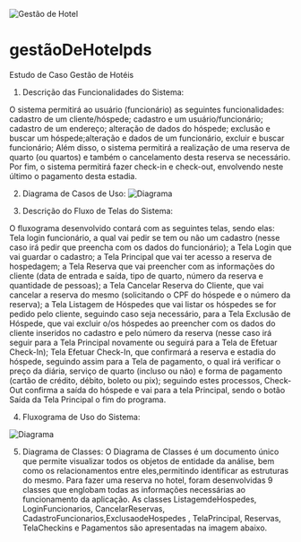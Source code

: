 ![Gestão de Hotel](https://github.com/MariaTerezaWippel/estudo_de_caso01_pds/assets/111304031/96ab7e1e-b475-4b22-988e-ce1001ccfd62)



# gestãoDeHotelpds

Estudo de Caso Gestão de Hotéis

1. Descrição das Funcionalidades do Sistema:

O sistema permitirá ao usuário (funcionário) as seguintes funcionalidades: cadastro de um cliente/hóspede; cadastro e um usuário/funcionário; cadastro de um endereço; alteração de dados do hóspede; exclusão e buscar  um hóspede;alteração e dados de um funcionário, excluir e buscar funcionário; Além disso, o sistema permitirá a realização de uma reserva de quarto (ou quartos) e também o cancelamento desta reserva se necessário. Por fim, o sistema permitirá fazer check-in e check-out, envolvendo neste último o pagamento desta estadia. 

2. Diagrama de Casos de Uso:
![Diagrama](https://github.com/MariaTerezaWippel/estudo_de_caso01_pds/assets/111304031/fe376d11-9bd4-4704-8ec6-19c0a38cf9f0)

3. Descrição do Fluxo de Telas do Sistema:
 
O fluxograma desenvolvido contará com as seguintes telas, sendo elas:  Tela login funcionário, a qual vai pedir se tem ou não um cadastro (nesse caso irá pedir que preencha com os dados do funcionário); a Tela Login que vai guardar o cadastro; a Tela Principal que vai ter acesso a reserva de hospedagem; a Tela Reserva que vai preencher com as informações do cliente (data de entrada e saída, tipo de quarto, número da reserva e quantidade de pessoas); a Tela Cancelar Reserva do Cliente, que vai cancelar a reserva do mesmo (solicitando o CPF do hóspede e o número da reserva); a Tela  Listagem de Hóspedes que vai listar os hóspedes se for pedido pelo cliente, seguindo caso seja necessário, para a Tela Exclusão de Hóspede,  que vai excluir o/os hóspedes ao preencher com os dados do cliente inseridos no cadastro e pelo número da reserva (nesse caso irá seguir para a Tela Principal novamente ou seguirá para a Tela de Efetuar Check-In); Tela Efetuar Check-In, que confirmará a reserva e estadia do hóspede, seguindo assim para a Tela de pagamento, o qual irá verificar o preço da diária, serviço de quarto (incluso ou não) e forma de pagamento (cartão de crédito, débito, boleto ou pix); seguindo estes processos, Check-Out confirma a saída do hóspede e vai para a tela Principal, sendo o botão Saída da Tela Principal o fim do programa.

4. Fluxograma de Uso do Sistema:

![Diagrama](https://github.com/MariaTerezaWippel/estudo_de_caso01_pds/assets/111304031/42d7809a-2349-4cfb-8119-3b61cb36a61f)

5. Diagrama de Classes:
O Diagrama de Classes é um documento único que permite visualizar todos os objetos de entidade da análise, bem como os relacionamentos entre eles,permitindo identificar as estruturas do mesmo. Para fazer uma reserva no hotel, foram desenvolvidas 9 classes que englobam todas as informações necessárias ao funcionamento da aplicação. As classes ListagemdeHospedes, LoginFuncionarios, CancelarReservas, CadastroFuncionarios,ExclusaodeHospedes , TelaPrincipal, Reservas, TelaCheckins e Pagamentos são apresentadas na imagem abaixo.
